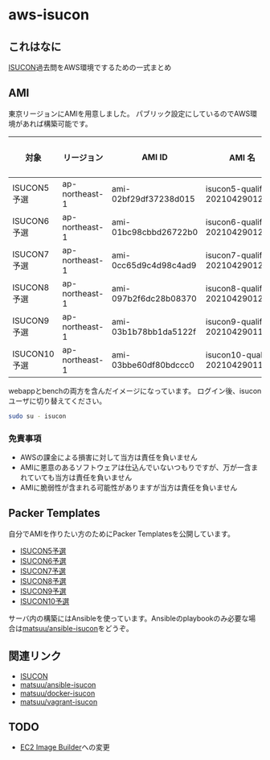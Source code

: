 # aws-isucon

## これはなに

[ISUCON](https://isucon.net)過去問をAWS環境でするための一式まとめ

## AMI

東京リージョンにAMIを用意しました。
パブリック設定にしているのでAWS環境があれば構築可能です。

| 対象 | リージョン | AMI ID | AMI 名 | SSH接続アカウント |
| --- | --- | --- | --- | --- |
| ISUCON5予選  | ap-northeast-1 | ami-02bf29df37238d015 | isucon5-qualify-20210429012748  | ubuntu |
| ISUCON6予選  | ap-northeast-1 | ami-01bc98cbbd26722b0 | isucon6-qualify-20210429012522  | ubuntu |
| ISUCON7予選  | ap-northeast-1 | ami-0cc65d9c4d98c4ad9 | isucon7-qualify-20210429012434  | ubuntu |
| ISUCON8予選  | ap-northeast-1 | ami-097b2f6dc28b08370 | isucon8-qualify-20210429012121  | centos |
| ISUCON9予選  | ap-northeast-1 | ami-03b1b78bb1da5122f | isucon9-qualify-20210429011718  | ubuntu |
| ISUCON10予選 | ap-northeast-1 | ami-03bbe60df80bdccc0 | isucon10-qualify-20210429011055 | ubuntu |

webappとbenchの両方を含んだイメージになっています。
ログイン後、isuconユーザに切り替えてください。

```sh
sudo su - isucon
```

### 免責事項

* AWSの課金による損害に対して当方は責任を負いません
* AMIに悪意のあるソフトウェアは仕込んでいないつもりですが、万が一含まれていても当方は責任を負いません
* AMIに脆弱性が含まれる可能性がありますが当方は責任を負いません

## Packer Templates

自分でAMIを作りたい方のためにPacker Templatesを公開しています。

* [ISUCON5予選](https://github.com/matsuu/aws-isucon/tree/main/isucon5-qualify)
* [ISUCON6予選](https://github.com/matsuu/aws-isucon/tree/main/isucon6-qualify)
* [ISUCON7予選](https://github.com/matsuu/aws-isucon/tree/main/isucon7-qualify)
* [ISUCON8予選](https://github.com/matsuu/aws-isucon/tree/main/isucon8-qualify)
* [ISUCON9予選](https://github.com/matsuu/aws-isucon/tree/main/isucon9-qualify)
* [ISUCON10予選](https://github.com/matsuu/aws-isucon/tree/main/isucon10-qualify)

サーバ内の構築にはAnsibleを使っています。Ansibleのplaybookのみ必要な場合は[matsuu/ansible-isucon](https://github.com/matsuu/ansible-isucon)をどうぞ。

## 関連リンク

* [ISUCON](https://isucon.net/)
* [matsuu/ansible-isucon](https://github.com/matsuu/ansible-isucon)
* [matsuu/docker-isucon](https://github.com/matsuu/docker-isucon)
* [matsuu/vagrant-isucon](https://github.com/matsuu/vagrant-isucon)

## TODO

* [EC2 Image Builder](https://aws.amazon.com/jp/image-builder/)への変更
